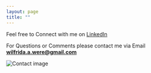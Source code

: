 ```yaml
---
layout: page
title: ""
---
```

Feel free to Connect with me on [LinkedIn](https://www.linkedin.com/in/wilfridawere/)

For Questions or Comments please contact me via Email **wilfrida.a.were@gmail.com**

![Contact image](https://media.istockphoto.com/id/636349226/photo/contact-cube-with-letters-sign-with-wooden-cubes.jpg?s=612x612&w=0&k=20&c=5oYW5EbHu7GNe-gZ5TL2aG-19mKutSHHpYN391u2H5o=)
